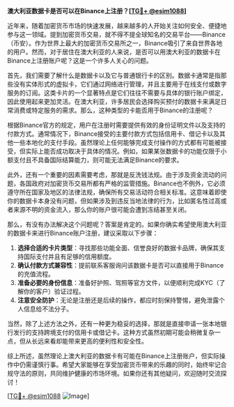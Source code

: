 **澳大利亚数据卡是否可以在Binance上注册？[[TG💪+ @esim1088](https://t.me/s/esim1088)]**

近年来，随着加密货币市场的快速发展，越来越多的人开始关注如何安全、便捷地参与这一领域。提到加密货币交易，就不得不提全球知名的交易平台——Binance（币安）。作为世界上最大的加密货币交易所之一，Binance吸引了来自世界各地的用户。然而，对于居住在澳大利亚的人来说，是否可以用澳大利亚的数据卡在Binance上注册账户呢？这是一个许多人关心的问题。

首先，我们需要了解什么是数据卡以及它与普通银行卡的区别。数据卡通常是指那些没有实体形式的虚拟卡，它们通过网络进行管理，并且主要用于在线支付或数字服务的订阅。这类卡片的一个显著特点是它们往往不需要与具体的银行账户绑定，因此使用起来更加灵活。在澳大利亚，许多居民会选择购买预付的数据卡来满足日常消费或特定服务的需求。那么，这种类型的卡能否用于Binance的注册呢？

根据Binance官方的规定，用户在注册时需要提供有效的身份证明文件以及支持的付款方式。通常情况下，Binance接受的主要付款方式包括信用卡、借记卡以及其他一些本地化的支付手段。虽然理论上任何能够完成支付操作的方式都有可能被接受，但实际上能否成功取决于具体的情况。例如，如果某张数据卡的功能仅限于小额支付且不具备国际结算能力，则可能无法满足Binance的要求。

此外，还有一个重要的因素需要考虑，那就是反洗钱法规。由于涉及资金流动的问题，各国政府对加密货币交易所都有严格的监管措施。Binance也不例外，它必须遵守所在国家及地区的法律法规，确保所有交易活动符合相关标准。这意味着即使你的数据卡本身没有问题，但如果涉及到违反当地法律的行为，比如匿名性过高或者来源不明的资金流入，那么你的账户很可能会遭到冻结甚至关闭。

那么，有没有办法解决这个问题呢？答案是肯定的。如果你确实希望使用澳大利亚的数据卡来进行Binance账户注册，建议采取以下步骤：

1. **选择合适的卡片类型**：寻找那些功能全面、信誉良好的数据卡品牌，确保其支持国际支付并且有足够的信用额度。
2. **确认付款方式兼容性**：提前联系客服询问该数据卡是否可以直接用于Binance的充值流程。
3. **准备必要的身份信息**：准备好护照、驾照等官方文件，以便顺利完成KYC（了解你的客户）验证过程。
4. **注意安全防护**：无论是注册还是后续的操作，都应时刻保持警惕，避免泄露个人信息给不法分子。

当然，除了上述方法之外，还有一种更为稳妥的选择，那就是直接申请一张本地银行发行的支持跨境支付的信用卡或借记卡。这种方式虽然初期可能会稍微复杂一点，但从长远来看却能带来更高的便利性和安全性。

综上所述，虽然理论上澳大利亚的数据卡有可能在Binance上注册账户，但实际操作中仍需谨慎行事。希望大家能够在享受加密货币带来的乐趣的同时，始终牢记合规守法的原则，共同维护健康的市场环境。如果你还有其他疑问，欢迎随时交流探讨！

[[TG💪+ @esim1088](https://t.me/s/esim1088) ![Image](https://i.postimg.cc/4NQfJmqS/Snipaste-2025-05-13-00-14-12.png)]